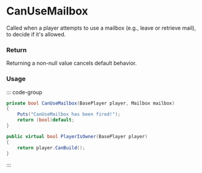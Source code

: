 # CanUseMailbox
<Badge type="info" text="Player"/>[<Badge type="danger" text="Carbon Compatible"/>](https://github.com/CarbonCommunity/Carbon)[<Badge type="warning" text="Oxide Compatible"/>](https://github.com/OxideMod/Oxide.Rust)
Called when a player attempts to use a mailbox (e.g., leave or retrieve mail), to decide if it's allowed.

### Return
Returning a non-null value cancels default behavior.

### Usage
::: code-group
```csharp [Example]
private bool CanUseMailbox(BasePlayer player, Mailbox mailbox)
{
	Puts("CanUseMailbox has been fired!");
	return (bool)default;
}
```
```csharp [Source — Assembly-CSharp @ Mailbox]
public virtual bool PlayerIsOwner(BasePlayer player)
{
	return player.CanBuild();
}

```
:::
